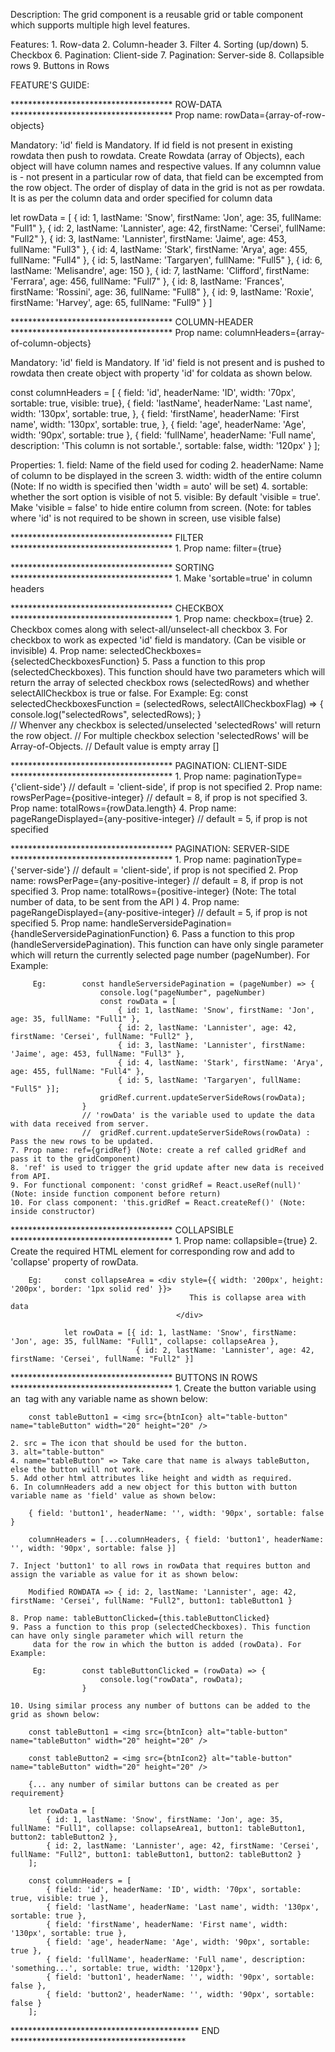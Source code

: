 Description:
    The grid component is a reusable grid or table component which supports multiple high level features.

Features:
    1. Row-data
    2. Column-header
    3. Filter
    4. Sorting (up/down)
    5. Checkbox
    6. Pagination: Client-side
    7. Pagination: Server-side
    8. Collapsible rows
    9. Buttons in Rows


FEATURE'S GUIDE:

************************************* ROW-DATA *************************************
Prop name: rowData={array-of-row-objects} 

Mandatory: 'id' field is Mandatory. If id field is not present in existing rowdata then push to rowdata.
Create Rowdata (array of Objects), each object will have column names and respective values. If any columnn value is -
not present in a particular row of data, that field can be excempted from the row object. The order of display of data
in the grid is not as per rowdata. It is as per the column data and order specified for column data

let rowData = [
        { id: 1, lastName: 'Snow', firstName: 'Jon', age: 35, fullName: "Full1" },
        { id: 2, lastName: 'Lannister', age: 42, firstName: 'Cersei', fullName: "Full2" },
        { id: 3, lastName: 'Lannister', firstName: 'Jaime', age: 453, fullName: "Full3" },
        { id: 4, lastName: 'Stark', firstName: 'Arya', age: 455, fullName: "Full4" },
        { id: 5, lastName: 'Targaryen', fullName: "Full5" },
        { id: 6, lastName: 'Melisandre', age: 150 },
        { id: 7, lastName: 'Clifford', firstName: 'Ferrara', age: 456, fullName: "Full7" },
        { id: 8, lastName: 'Frances', firstName: 'Rossini', age: 36, fullName: "Full8" },
        { id: 9, lastName: 'Roxie', firstName: 'Harvey', age: 65, fullName: "Full9" }
    ]

************************************* COLUMN-HEADER *************************************
Prop name: columnHeaders={array-of-column-objects} 

Mandatory: 'id' field is Mandatory. If 'id' field is not present and is pushed to rowdata then create object with property 
'id' for coldata as shown below.

const columnHeaders = [
    { field: 'id', headerName: 'ID', width: '70px', sortable: true, visible: true},
    { field: 'lastName', headerName: 'Last name', width: '130px', sortable: true, },
    { field: 'firstName', headerName: 'First name', width: '130px', sortable: true, },
    { field: 'age', headerName: 'Age', width: '90px', sortable: true },
    { field: 'fullName', headerName: 'Full name', description: 'This column is not sortable.', sortable: false, width: '120px'
    }
];

Properties:
    1. field: Name of the field used for coding
    2. headerName: Name of column to be displayed in the screen
    3. width: width of the entire column (Note: If no width is specified then 'width = auto' will be set)
    4. sortable: whether the sort option is visible of not
    5. visible: By default 'visible = true'. Make 'visible = false' to hide entire column from screen. 
                (Note: for tables where 'id' is not required to be shown in screen, use visible false)


************************************* FILTER *************************************
    1. Prop name: filter={true} 


************************************* SORTING *************************************
    1. Make 'sortable=true' in column headers


************************************* CHECKBOX *************************************
    1. Prop name: checkbox={true} 
    2. Checkbox comes along with select-all/unselect-all checkbox
    3. For checkbox to work as expected 'id' field is mandatory. (Can be visible or invisible)
    4. Prop name: selectedCheckboxes={selectedCheckboxesFunction} 
    5. Pass a function to this prop (selectedCheckboxes). This function should have two parameters which will return the
         array of selected checkbox rows (selectedRows) and whether selectAllCheckbox is true or false. For Example:
         Eg:        const selectedCheckboxesFunction = (selectedRows, selectAllCheckboxFlag) => {
                        console.log("selectedRows", selectedRows);
                    }         
                    // Whenver any checkbox is selected/unselected 'selectedRows' will return the row object.
                    // For multiple checkbox selection 'selectedRows' will be Array-of-Objects.
                    // Default value is empty array []                         


************************************* PAGINATION: CLIENT-SIDE *************************************
    1. Prop name: paginationType={'client-side'} // default = 'client-side', if prop is not specified
    2. Prop name: rowsPerPage={positive-integer} // default = 8, if prop is not specified
    3. Prop name: totalRows={rowData.length}
    4. Prop name: pageRangeDisplayed={any-positive-integer} // default = 5, if prop is not specified


************************************* PAGINATION: SERVER-SIDE *************************************
    1. Prop name: paginationType={'server-side'} // default = 'client-side', if prop is not specified
    2. Prop name: rowsPerPage={any-positive-integer} // default = 8, if prop is not specified
    3. Prop name: totalRows={positive-integer} (Note: The total number of data, to be sent from the API )
    4. Prop name: pageRangeDisplayed={any-positive-integer} // default = 5, if prop is not specified
    5. Prop name: handleServersidePagination={handleServersidePaginationFunction}
    6. Pass a function to this prop (handleServersidePagination). This function can have only single parameter which will
         return the currently selected page number (pageNumber). For Example:

         Eg:        const handleServersidePagination = (pageNumber) => {
                        console.log("pageNumber", pageNumber)
                        const rowData = [
                            { id: 1, lastName: 'Snow', firstName: 'Jon', age: 35, fullName: "Full1" },
                            { id: 2, lastName: 'Lannister', age: 42, firstName: 'Cersei', fullName: "Full2" },
                            { id: 3, lastName: 'Lannister', firstName: 'Jaime', age: 453, fullName: "Full3" },
                            { id: 4, lastName: 'Stark', firstName: 'Arya', age: 455, fullName: "Full4" },
                            { id: 5, lastName: 'Targaryen', fullName: "Full5" }];
                        gridRef.current.updateServerSideRows(rowData);
                    }       
                    // 'rowData' is the variable used to update the data with data received from server.
                    //  gridRef.current.updateServerSideRows(rowData) : Pass the new rows to be updated.
    7. Prop name: ref={gridRef} (Note: create a ref called gridRef and pass it to the gridComponent)
    8. 'ref' is used to trigger the grid update after new data is received from API.
    9. For functional component: 'const gridRef = React.useRef(null)' (Note: inside function component before return)
    10. For class component: 'this.gridRef = React.createRef()' (Note: inside constructor)


************************************* COLLAPSIBLE *************************************
    1. Prop name: collapsible={true} 
    2. Create the required HTML element for corresponding row and add to 'collapse' property of rowData.

        Eg:     const collapseArea = <div style={{ width: '200px', height: '200px', border: '1px solid red' }}>
                                            This is collapse area with data
                                         </div>

                let rowData = [{ id: 1, lastName: 'Snow', firstName: 'Jon', age: 35, fullName: "Full1", collapse: collapseArea },
                                { id: 2, lastName: 'Lannister', age: 42, firstName: 'Cersei', fullName: "Full2" }]


************************************* BUTTONS IN ROWS *************************************
    1. Create the button variable using an <img /> tag with any variable name as shown below:
        
        const tableButton1 = <img src={btnIcon} alt="table-button" name="tableButton" width="20" height="20" />
    
    2. src = The icon that should be used for the button.
    3. alt="table-button"
    4. name="tableButton" => Take care that name is always tableButton, else the button will not work.
    5. Add other html attributes like height and width as required.
    6. In columnHeaders add a new object for this button with button variable name as 'field' value as shown below:

        { field: 'button1', headerName: '', width: '90px', sortable: false }
       
        columnHeaders = [...columnHeaders, { field: 'button1', headerName: '', width: '90px', sortable: false }]
    
    7. Inject 'button1' to all rows in rowData that requires button and assign the variable as value for it as shown below:

        Modified ROWDATA => { id: 2, lastName: 'Lannister', age: 42, firstName: 'Cersei', fullName: "Full2", button1: tableButton1 }

    8. Prop name: tableButtonClicked={this.tableButtonClicked} 
    9. Pass a function to this prop (selectedCheckboxes). This function can have only single parameter which will return the
         data for the row in which the button is added (rowData). For Example:

         Eg:        const tableButtonClicked = (rowData) => {
                        console.log("rowData", rowData);
                    }     

    10. Using similar process any number of buttons can be added to the grid as shown below:

        const tableButton1 = <img src={btnIcon} alt="table-button" name="tableButton" width="20" height="20" />

        const tableButton2 = <img src={btnIcon2} alt="table-button" name="tableButton" width="20" height="20" />

        {... any number of similar buttons can be created as per requirement}

        let rowData = [
            { id: 1, lastName: 'Snow', firstName: 'Jon', age: 35, fullName: "Full1", collapse: collapseArea1, button1: tableButton1, button2: tableButton2 },
            { id: 2, lastName: 'Lannister', age: 42, firstName: 'Cersei', fullName: "Full2", button1: tableButton1, button2: tableButton2 }
        ];

        const columnHeaders = [
            { field: 'id', headerName: 'ID', width: '70px', sortable: true, visible: true },
            { field: 'lastName', headerName: 'Last name', width: '130px', sortable: true },
            { field: 'firstName', headerName: 'First name', width: '130px', sortable: true },
            { field: 'age', headerName: 'Age', width: '90px', sortable: true },
            { field: 'fullName', headerName: 'Full name', description: 'something...', sortable: true, width: '120px'},
            { field: 'button1', headerName: '', width: '90px', sortable: false },
            { field: 'button2', headerName: '', width: '90px', sortable: false }
        ];

******************************************* END ****************************************

